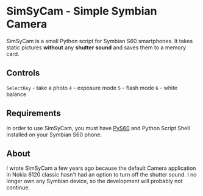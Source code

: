 SimSyCam - Simple Symbian Camera
================================

SimSyCam is a small Python script for Symbian S60 smartphones. It takes static pictures **without** any **shutter sound** and saves them to a memory card.

Controls
--------
`SelectKey` - take a photo
`4` - exposure mode
`5` - flash mode
`6` - white balance

Requirements
------------
In order to use SimSyCam, you must have [PyS60](http://sourceforge.net/projects/pys60/files/pys60/) and Python Script Shell installed on your Symbian S60 phone.

About
-----
I wrote SimSyCam a few years ago because the default Camera application in Nokia 6120 classic hasn't had an option to turn off the shutter sound. I no longer own any Symbian device, so the development will probably not continue.